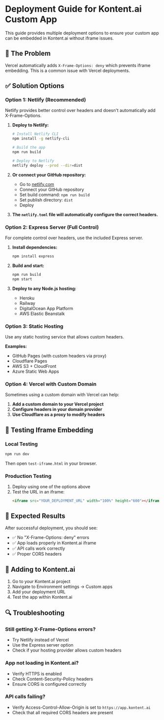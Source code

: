 # Deployment Guide for Kontent.ai Custom App

This guide provides multiple deployment options to ensure your custom app can be embedded in Kontent.ai without iframe issues.

## 🚨 The Problem

Vercel automatically adds `X-Frame-Options: deny` which prevents iframe embedding. This is a common issue with Vercel deployments.

## ✅ Solution Options

### Option 1: Netlify (Recommended)

Netlify provides better control over headers and doesn't automatically add X-Frame-Options.

1. **Deploy to Netlify:**
   ```bash
   # Install Netlify CLI
   npm install -g netlify-cli
   
   # Build the app
   npm run build
   
   # Deploy to Netlify
   netlify deploy --prod --dir=dist
   ```

2. **Or connect your GitHub repository:**
   - Go to [netlify.com](https://netlify.com)
   - Connect your GitHub repository
   - Set build command: `npm run build`
   - Set publish directory: `dist`
   - Deploy

3. **The `netlify.toml` file will automatically configure the correct headers.**

### Option 2: Express Server (Full Control)

For complete control over headers, use the included Express server.

1. **Install dependencies:**
   ```bash
   npm install express
   ```

2. **Build and start:**
   ```bash
   npm run build
   npm start
   ```

3. **Deploy to any Node.js hosting:**
   - Heroku
   - Railway
   - DigitalOcean App Platform
   - AWS Elastic Beanstalk

### Option 3: Static Hosting

Use any static hosting service that allows custom headers.

**Examples:**
- GitHub Pages (with custom headers via proxy)
- Cloudflare Pages
- AWS S3 + CloudFront
- Azure Static Web Apps

### Option 4: Vercel with Custom Domain

Sometimes using a custom domain with Vercel can help:

1. **Add a custom domain to your Vercel project**
2. **Configure headers in your domain provider**
3. **Use Cloudflare as a proxy to modify headers**

## 🔧 Testing Iframe Embedding

### Local Testing
```bash
npm run dev
```
Then open `test-iframe.html` in your browser.

### Production Testing
1. Deploy using one of the options above
2. Test the URL in an iframe:
   ```html
   <iframe src="YOUR_DEPLOYMENT_URL" width="100%" height="600"></iframe>
   ```

## 🎯 Expected Results

After successful deployment, you should see:
- ✅ No "X-Frame-Options: deny" errors
- ✅ App loads properly in Kontent.ai iframe
- ✅ API calls work correctly
- ✅ Proper CORS headers

## 🚀 Adding to Kontent.ai

1. Go to your Kontent.ai project
2. Navigate to Environment settings → Custom apps
3. Add your deployment URL
4. Test the app within Kontent.ai

## 🔍 Troubleshooting

### Still getting X-Frame-Options errors?
- Try Netlify instead of Vercel
- Use the Express server option
- Check if your hosting provider allows custom headers

### App not loading in Kontent.ai?
- Verify HTTPS is enabled
- Check Content-Security-Policy headers
- Ensure CORS is configured correctly

### API calls failing?
- Verify Access-Control-Allow-Origin is set to `https://app.kontent.ai`
- Check that all required CORS headers are present 